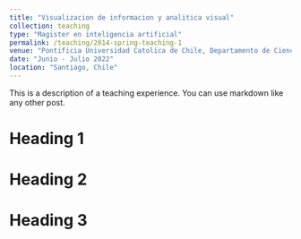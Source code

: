 ```yaml
---
title: "Visualizacion de informacion y analitica visual"
collection: teaching
type: "Magister en inteligencia artificial"
permalink: /teaching/2014-spring-teaching-1
venue: "Pontificia Universidad Catolica de Chile, Departamento de Ciencias de la Computacion"
date: "Junio - Julio 2022"
location: "Santiago, Chile"
---
```


This is a description of a teaching experience. You can use markdown like any other post.

Heading 1
======

Heading 2
======

Heading 3
======